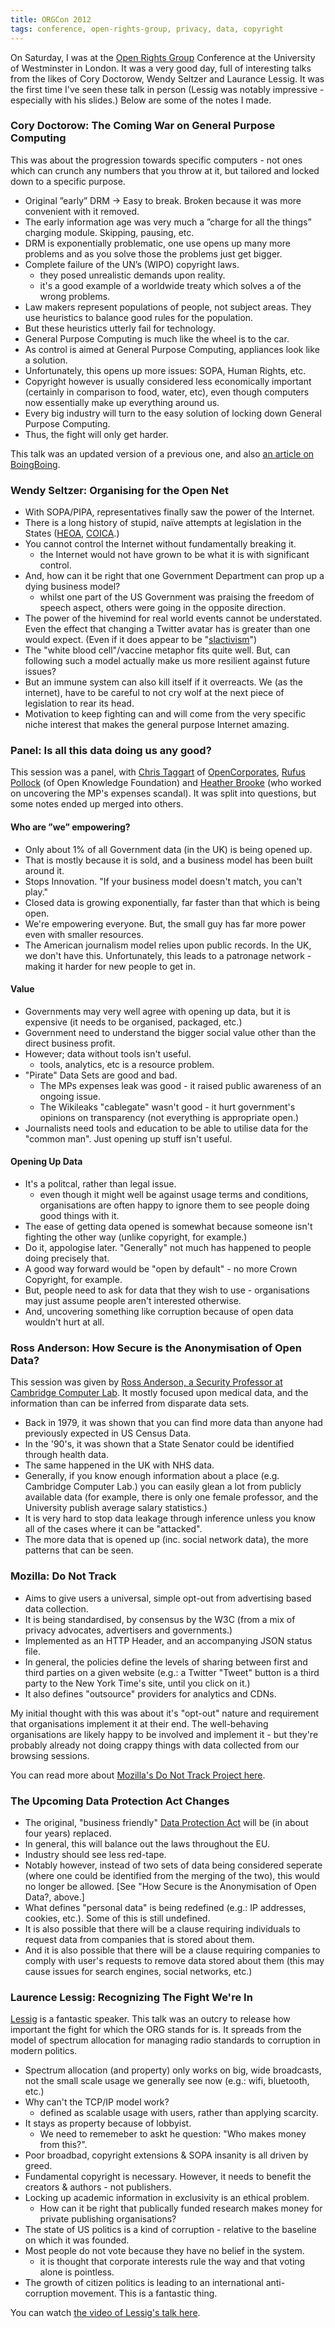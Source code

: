 ```yaml
---
title: ORGCon 2012
tags: conference, open-rights-group, privacy, data, copyright
---
```


On Saturday, I was at the [Open Rights Group](http://www.openrightsgroup.org/) Conference at the University of Westminster in London. It was a very good day, full of interesting talks from the likes of Cory Doctorow, Wendy Seltzer and Laurance Lessig. It was the first time I've seen these talk in person (Lessig was notably impressive - especially with his slides.) Below are some of the notes I made.

### Cory Doctorow: The Coming War on General Purpose Computing

This was about the progression towards specific computers - not ones which can crunch any numbers that you throw at it, but tailored and locked down to a specific purpose. 

* Original ”early” DRM -> Easy to break. Broken because it was more convenient with it removed.
* The early information age was very much a ”charge for all the things” charging module. Skipping, pausing, etc.
* DRM is exponentially problematic, one use opens up many more problems and as you solve those the problems just get bigger. 
* Complete failure of the UN’s (WIPO) copyright laws. 
	- they posed unrealistic demands upon reality. 
	- it's a good example of a worldwide treaty which solves a  of the wrong problems. 
* Law makers represent populations of people, not subject areas. They use heuristics to balance good rules for the population. 
* But these heuristics utterly fail for technology. 
* General Purpose Computing is much like the wheel is to the car. 
* As control is aimed at General Purpose Computing, appliances look like a solution. 
* Unfortunately, this opens up more issues: SOPA, Human Rights, etc.
* Copyright however is usually considered less economically important (certainly in comparison to food, water, etc), even though computers now essentially make up everything around us. 
* Every big industry will turn to the easy solution of locking down General Purpose Computing. 
* Thus, the fight will only get harder. 

This talk was an updated version of a previous one, and also [an article on BoingBoing](http://boingboing.net/2012/01/10/lockdown.html). 

### Wendy Seltzer: Organising for the Open Net

* With SOPA/PIPA, representatives finally saw the power of the Internet.
* There is a long history of stupid, naïve attempts at legislation in the States ([HEOA](http://en.wikipedia.org/wiki/Higher_Education_Opportunity_Act#2008_reauthorization), [COICA](http://en.wikipedia.org/wiki/Combating_Online_Infringement_and_Counterfeits_Act).)
* You cannot control the Internet without fundamentally breaking it.
	- the Internet would not have grown to be what it is with significant control. 
* And, how can it be right that one Government Department can prop up a dying business model?
	- whilst one part of the US Government was praising the freedom of speech aspect, others were going in the opposite direction.
* The power of the hivemind for real world events cannot be understated. Even the effect that changing a Twitter avatar has is greater than one would expect. (Even if it does appear to be "[slactivism](http://en.wikipedia.org/wiki/Slacktivism)")
* The "white blood cell"/vaccine metaphor fits quite well. But, can following such a model actually make us more resilient against future issues?
* But an immune system can also kill itself if it overreacts. We (as the internet), have to be careful to not cry wolf at the next piece of legislation to rear its head. 
* Motivation to keep fighting can and will come from the very specific niche interest that makes the general purpose Internet amazing. 

### Panel: Is all this data doing us any good?

This session was a panel, with [Chris Taggart](https://twitter.com/#!/CountCulture) of [OpenCorporates](http://OpenCorporates.com/), [Rufus Pollock](http://rufuspollock.org/) (of Open Knowledge Foundation) and [Heather Brooke](http://heatherbrooke.org/) (who worked on uncovering the MP's expenses scandal). It was split into questions, but some notes ended up merged into others. 

#### Who are ”we” empowering?

* Only about 1% of all Government data (in the UK) is being opened up. 
* That is mostly because it is sold, and a business model has been built around it. 
* Stops Innovation. "If your business model doesn't match, you can't play."
* Closed data is growing exponentially, far faster than that which is being open.
* We're empowering everyone. But, the small guy has far more power even with smaller resources.
* The American journalism model relies upon public records. In the UK, we don't have this. Unfortunately, this leads to a patronage network - making it harder for new people to get in.

#### Value

* Governments may very well agree with opening up data, but it is expensive (it needs to be organised, packaged, etc.)
* Government need to understand the bigger social value other than the direct business profit.
* However; data without tools isn't useful.
	- tools, analytics, etc is a resource problem.
* "Pirate" Data Sets are good and bad.
	- The MPs expenses leak was good - it raised public awareness of an ongoing issue.
	- The Wikileaks "cablegate" wasn't good - it hurt government's opinions on transparency (not everything is appropriate open.)
* Journalists need tools and education to be able to utilise data for the "common man". Just opening up stuff isn't useful.

#### Opening Up Data

* It's a politcal, rather than legal issue.
	- even though it might well be against usage terms and conditions, organisations are often happy to ignore them to see people doing good things with it.
* The ease of getting data opened is somewhat because someone isn't fighting the other way (unlike copyright, for example.)
* Do it, appologise later. "Generally" not much has happened to people doing precisely that.
* A good way forward would be "open by default" - no more Crown Copyright, for example.
* But, people need to ask for data that they wish to use - organisations may just assume people aren't interested otherwise.
* And, uncovering something like corruption because of open data wouldn't hurt at all.

### Ross Anderson: How Secure is the Anonymisation of Open Data?

This session was given by [Ross Anderson, a Security Professor at Cambridge Computer Lab](http://www.cl.cam.ac.uk/~rja14/). It mostly focused upon medical data, and the information than can be inferred from disparate data sets.

* Back in 1979, it was shown that you can find more data than anyone had previously expected in US Census Data.
* In the '90's, it was shown that a State Senator could be identified through health data.
* The same happened in the UK with NHS data.
* Generally, if you know enough information about a place (e.g. Cambridge Computer Lab.) you can easily glean a lot from publicly available data (for example, there is only one female professor, and the University publish average salary statistics.)
* It is very hard to stop data leakage through inference unless you know all of the cases where it can be "attacked".
* The more data that is opened up (inc. social network data), the more patterns that can be seen.

### Mozilla: Do Not Track

* Aims to give users a universal, simple opt-out from advertising based data collection.
* It is being standardised, by consensus by the W3C (from a mix of privacy advocates, advertisers and governments.)
* Implemented as an HTTP Header, and an accompanying JSON status file.
* In general, the policies define the levels of sharing between first and third parties on a given website (e.g.: a Twitter "Tweet" button is a third party to the New York Time's site, until you click on it.)
* It also defines "outsource" providers for analytics and CDNs.

My initial thought with this was about it's "opt-out" nature and requirement that organisations implement it at their end. The well-behaving organisations are likely happy to be involved and implement it - but they're probably already not doing crappy things with data collected from our browsing sessions.

You can read more about [Mozilla's Do Not Track Project here](http://dnt.mozilla.org/).

### The Upcoming Data Protection Act Changes

* The original, "business friendly" [Data Protection Act](http://en.wikipedia.org/wiki/Data_Protection_Act_1998) will be (in about four years) replaced.
* In general, this will balance out the laws throughout the EU.
* Industry should see less red-tape.
* Notably however, instead of two sets of data being considered seperate (where one could be identified from the merging of the two), this would no longer be allowed. [See "How Secure is the Anonymisation of Open Data?, above.]
* What defines "personal data" is being redefined (e.g.: IP addresses, cookies, etc.). Some of this is still undefined.
* It is also possible that there will be a clause requiring individuals to request data from companies that is stored about them.
* And it is also possible that there will be a clause requiring companies to comply with user's requests to remove data stored about them (this may cause issues for search engines, social networks, etc.)

### Laurence Lessig: Recognizing The Fight We're In

[Lessig](http://www.lessig.org/) is a fantastic speaker. This talk was an outcry to release how important the fight for which the ORG stands for is. It spreads from the model of spectrum allocation for managing radio standards to corruption in modern politics.

* Spectrum allocation (and property) only works on big, wide broadcasts, not the small scale usage we generally see now (e.g.: wifi, bluetooth, etc.)
* Why can't the TCP/IP model work?
	- defined as scalable usage with users, rather than applying scarcity.
* It stays as property because of lobbyist.
	- We need to rememeber to askt he question: "Who makes money from this?".
* Poor broadbad, copyright extensions & SOPA insanity is all driven by greed.
* Fundamental copyright is necessary. However, it needs to benefit the creators & authors - not publishers.
* Locking up academic information in exclusivity is an ethical problem.
	- How can it be right that publically funded research makes money for private publishing organisations?
* The state of US politics is a kind of corruption - relative to the baseline on which it was founded.
* Most people do not vote because they have no belief in the system.
	- it is thought that corporate interests rule the way and that voting alone is pointless.
* The growth of citizen politics is leading to an international anti-corruption movement. This is a fantastic thing.

You can watch [the video of Lessig's talk here](https://vimeo.com/39188615).

